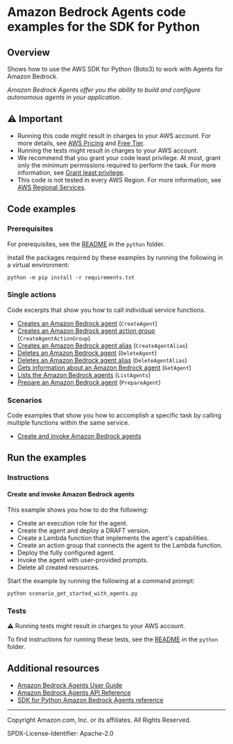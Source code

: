 <!--Generated by WRITEME on 2023-12-12 15:48:20.610730 (UTC)-->
# Amazon Bedrock Agents code examples for the SDK for Python

## Overview

Shows how to use the AWS SDK for Python (Boto3) to work with Agents for Amazon Bedrock.

<!--custom.overview.start-->
<!--custom.overview.end-->

*Amazon Bedrock Agents offer you the ability to build and configure autonomous agents in your application.*

## ⚠ Important

* Running this code might result in charges to your AWS account. For more details, see [AWS Pricing](https://aws.amazon.com/pricing/?aws-products-pricing.sort-by=item.additionalFields.productNameLowercase&aws-products-pricing.sort-order=asc&awsf.Free%20Tier%20Type=*all&awsf.tech-category=*all) and [Free Tier](https://aws.amazon.com/free/?all-free-tier.sort-by=item.additionalFields.SortRank&all-free-tier.sort-order=asc&awsf.Free%20Tier%20Types=*all&awsf.Free%20Tier%20Categories=*all).
* Running the tests might result in charges to your AWS account.
* We recommend that you grant your code least privilege. At most, grant only the minimum permissions required to perform the task. For more information, see [Grant least privilege](https://docs.aws.amazon.com/IAM/latest/UserGuide/best-practices.html#grant-least-privilege).
* This code is not tested in every AWS Region. For more information, see [AWS Regional Services](https://aws.amazon.com/about-aws/global-infrastructure/regional-product-services).

<!--custom.important.start-->
<!--custom.important.end-->

## Code examples

### Prerequisites

For prerequisites, see the [README](../../README.md#Prerequisites) in the `python` folder.

Install the packages required by these examples by running the following in a virtual environment:

```
python -m pip install -r requirements.txt
```

<!--custom.prerequisites.start-->
<!--custom.prerequisites.end-->

### Single actions

Code excerpts that show you how to call individual service functions.

* [Creates an Amazon Bedrock agent](bedrock_agent_wrapper.py#L33) (`CreateAgent`)
* [Creates an Amazon Bedrock agent action group](bedrock_agent_wrapper.py#L62) (`CreateAgentActionGroup`)
* [Creates an Amazon Bedrock agent alias](bedrock_agent_wrapper.py#L97) (`CreateAgentAlias`)
* [Deletes an Amazon Bedrock agent](bedrock_agent_wrapper.py#L119) (`DeleteAgent`)
* [Deletes an Amazon Bedrock agent alias](bedrock_agent_wrapper.py#L140) (`DeleteAgentAlias`)
* [Gets information about an Amazon Bedrock agent](bedrock_agent_wrapper.py#L162) (`GetAgent`)
* [Lists the Amazon Bedrock agents](bedrock_agent_wrapper.py#L186) (`ListAgents`)
* [Prepare an Amazon Bedrock agent](bedrock_agent_wrapper.py#L205) (`PrepareAgent`)

### Scenarios

Code examples that show you how to accomplish a specific task by calling multiple
functions within the same service.

* [Create and invoke Amazon Bedrock agents](scenario_get_started_with_agents.py)

## Run the examples

### Instructions



<!--custom.instructions.start-->
<!--custom.instructions.end-->



#### Create and invoke Amazon Bedrock agents

This example shows you how to do the following:

* Create an execution role for the agent.
* Create the agent and deploy a DRAFT version.
* Create a Lambda function that implements the agent's capabilities.
* Create an action group that connects the agent to the Lambda function.
* Deploy the fully configured agent.
* Invoke the agent with user-provided prompts.
* Delete all created resources.

<!--custom.scenario_prereqs.bedrock-agent_GettingStartedWithBedrockAgents.start-->
<!--custom.scenario_prereqs.bedrock-agent_GettingStartedWithBedrockAgents.end-->

Start the example by running the following at a command prompt:

```
python scenario_get_started_with_agents.py
```


<!--custom.scenarios.bedrock-agent_GettingStartedWithBedrockAgents.start-->
<!--custom.scenarios.bedrock-agent_GettingStartedWithBedrockAgents.end-->

### Tests

⚠ Running tests might result in charges to your AWS account.


To find instructions for running these tests, see the [README](../../README.md#Tests)
in the `python` folder.



<!--custom.tests.start-->
<!--custom.tests.end-->

## Additional resources

* [Amazon Bedrock Agents User Guide](https://docs.aws.amazon.com/bedrock/latest/userguide/agents.html)
* [Amazon Bedrock Agents API Reference](https://docs.aws.amazon.com/bedrock/latest/APIReference/API_Operations_Agents_for_Amazon_Bedrock.html)
* [SDK for Python Amazon Bedrock Agents reference](https://boto3.amazonaws.com/v1/documentation/api/latest/reference/services/bedrock-agent.html)

<!--custom.resources.start-->
<!--custom.resources.end-->

---

Copyright Amazon.com, Inc. or its affiliates. All Rights Reserved.

SPDX-License-Identifier: Apache-2.0